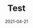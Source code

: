 ---
title: Test
description: Test
date: 2021-04-21
draft: true
slug: /pensieve/test
tags:
- test
---